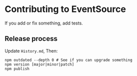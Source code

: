 # Contributing to EventSource

If you add or fix something, add tests.

## Release process

Update `History.md`, Then:

    npm outdated --depth 0 # See if you can upgrade something
    npm version [major|minor|patch]
    npm publish
